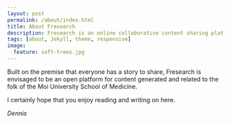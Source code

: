 ```yaml
---
layout: post
permalink: /about/index.html
title: About Fresearch
description: Fresearch is an online collaborative content sharing platform. 
tags: [about, Jekyll, theme, responsive]
image:
  feature: soft-trees.jpg
---
```


Built on the premise that everyone has a story to share, Fresearch is envisaged to be an open platform for content generated and related to the folk of the Moi University School of Medicine. 

I certainly hope that you enjoy reading and writing on here.

*Dennis*